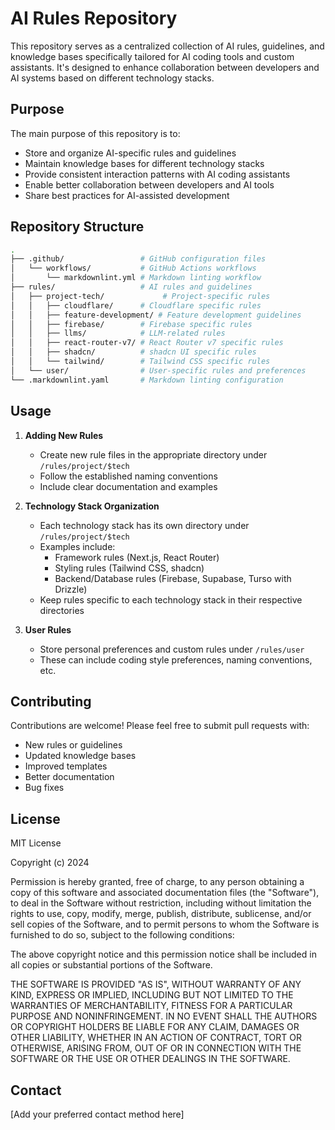 # AI Rules Repository

This repository serves as a centralized collection of AI rules, guidelines, and knowledge bases specifically tailored for AI coding tools and custom assistants. It's designed to enhance collaboration between developers and AI systems based on different technology stacks.

## Purpose

The main purpose of this repository is to:

- Store and organize AI-specific rules and guidelines
- Maintain knowledge bases for different technology stacks
- Provide consistent interaction patterns with AI coding assistants
- Enable better collaboration between developers and AI tools
- Share best practices for AI-assisted development

## Repository Structure

```bash
.
├── .github/                 # GitHub configuration files
│   └── workflows/           # GitHub Actions workflows
│       └── markdownlint.yml # Markdown linting workflow
├── rules/                   # AI rules and guidelines
│   ├── project-tech/             # Project-specific rules
│   │   ├── cloudflare/      # Cloudflare specific rules
│   │   ├── feature-development/ # Feature development guidelines
│   │   ├── firebase/        # Firebase specific rules
│   │   ├── llms/            # LLM-related rules
│   │   ├── react-router-v7/ # React Router v7 specific rules
│   │   ├── shadcn/          # shadcn UI specific rules
│   │   └── tailwind/        # Tailwind CSS specific rules
│   └── user/                # User-specific rules and preferences
└── .markdownlint.yaml       # Markdown linting configuration
```

## Usage

1. **Adding New Rules**

   - Create new rule files in the appropriate directory under `/rules/project/$tech`
   - Follow the established naming conventions
   - Include clear documentation and examples

2. **Technology Stack Organization**

   - Each technology stack has its own directory under `/rules/project/$tech`
   - Examples include:
     - Framework rules (Next.js, React Router)
     - Styling rules (Tailwind CSS, shadcn)
     - Backend/Database rules (Firebase, Supabase, Turso with Drizzle)
   - Keep rules specific to each technology stack in their respective directories

3. **User Rules**
   - Store personal preferences and custom rules under `/rules/user`
   - These can include coding style preferences, naming conventions, etc.

## Contributing

Contributions are welcome! Please feel free to submit pull requests with:

- New rules or guidelines
- Updated knowledge bases
- Improved templates
- Better documentation
- Bug fixes

## License

MIT License

Copyright (c) 2024

Permission is hereby granted, free of charge, to any person obtaining a copy
of this software and associated documentation files (the "Software"), to deal
in the Software without restriction, including without limitation the rights
to use, copy, modify, merge, publish, distribute, sublicense, and/or sell
copies of the Software, and to permit persons to whom the Software is
furnished to do so, subject to the following conditions:

The above copyright notice and this permission notice shall be included in all
copies or substantial portions of the Software.

THE SOFTWARE IS PROVIDED "AS IS", WITHOUT WARRANTY OF ANY KIND, EXPRESS OR
IMPLIED, INCLUDING BUT NOT LIMITED TO THE WARRANTIES OF MERCHANTABILITY,
FITNESS FOR A PARTICULAR PURPOSE AND NONINFRINGEMENT. IN NO EVENT SHALL THE
AUTHORS OR COPYRIGHT HOLDERS BE LIABLE FOR ANY CLAIM, DAMAGES OR OTHER
LIABILITY, WHETHER IN AN ACTION OF CONTRACT, TORT OR OTHERWISE, ARISING FROM,
OUT OF OR IN CONNECTION WITH THE SOFTWARE OR THE USE OR OTHER DEALINGS IN THE
SOFTWARE.

## Contact

[Add your preferred contact method here]
